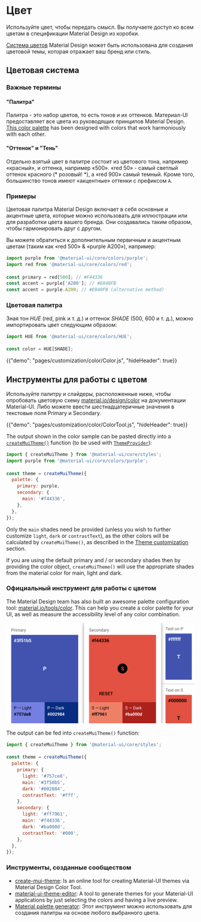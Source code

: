 # Цвет

<p class="description">Используйте цвет, чтобы передать смысл. Вы получаете доступ ко всем цветам в спецификации Material Design из коробки.</p>

[Система цветов](https://material.io/design/color/) Material Design может быть использована для создания цветовой темы, которая отражает ваш бренд или стиль.

## Цветовая система

### Важные термины

#### "Палитра"

Палитра - это набор цветов, то есть тонов и их оттенков. Материал-UI предоставляет все цвета из руководящих принципов Material Design. [This color palette](#color-palette) has been designed with colors that work harmoniously with each other.

#### "Оттенок" и "Тень"

Отдельно взятый цвет в палитре состоит из цветового тона, например «красный», и оттенка, например «500». «red 50» - самый светлый оттенок красного (* розовый! *), а «red 900» самый темный. Кроме того, большинство тонов имеют «акцентные» оттенки с префиксом `A`.

### Примеры

Цветовая палитра Material Design включает в себя основные и акцентные цвета, которые можно использовать для иллюстрации или для разработки цвета вашего бренда. Они создавались таким образом, чтобы гармонировать друг с другом.

Вы можете обратиться к дополнительным первичным и акцентным цветам (таким как «red 500» & «purple A200»), например:

```js
import purple from '@material-ui/core/colors/purple';
import red from '@material-ui/core/colors/red';

const primary = red[500]; // #F44336
const accent = purple['A200']; // #E040FB
const accent = purple.A200; // #E040FB (alternative method)
```

### Цветовая палитра

Зная тон *HUE* (red, pink и т. д.) и оттенок *SHADE* (500, 600 и т. д.), можно импортировать цвет следующим образом:

```jsx
import HUE from '@material-ui/core/colors/HUE';

const color = HUE[SHADE];
```

{{"demo": "pages/customization/color/Color.js", "hideHeader": true}}

## Инструменты для работы с цветом

Используйте палитру и слайдеры, расположенные ниже, чтобы опробовать цветовую схему [material.io/design/color](https://material.io/design/color/) на документации Material-UI. Либо можете ввести шестнадцатеричные значения в текстовые поля Primary и Secondary.

{{"demo": "pages/customization/color/ColorTool.js", "hideHeader": true}}

The output shown in the color sample can be pasted directly into a [`createMuiTheme()`](/customization/theming/#createmuitheme-options-theme) function (to be used with [`ThemeProvider`](/customization/theming/#theme-provider)):

```jsx
import { createMuiTheme } from '@material-ui/core/styles';
import purple from '@material-ui/core/colors/purple';

const theme = createMuiTheme({
  palette: {
    primary: purple,
    secondary: {
      main: '#f44336',
    },
  },
});
```

Only the `main` shades need be provided (unless you wish to further customize `light`, `dark` or `contrastText`), as the other colors will be calculated by `createMuiTheme()`, as described in the [Theme customization](/customization/palette/) section.

If you are using the default primary and / or secondary shades then by providing the color object, `createMuiTheme()` will use the appropriate shades from the material color for main, light and dark.

### Официальный инструмент для работы с цветом

The Material Design team has also built an awesome palette configuration tool: [material.io/tools/color](https://material.io/tools/color/). This can help you create a color palette for your UI, as well as measure the accessibility level of any color combination.

<a href="https://material.io/tools/color/#!/?view.left=0&view.right=0&primary.color=3F51B5&secondary.color=F44336" target="_blank" rel="noopener nofollow">
  <img src="/static/images/color/colorTool.png" alt="Официальный инструмент для работы с цветом" style="width: 574px" />
</a>

The output can be fed into `createMuiTheme()` function:

```jsx
import { createMuiTheme } from '@material-ui/core/styles';

const theme = createMuiTheme({
  palette: {
    primary: {
      light: '#757ce8',
      main: '#3f50b5',
      dark: '#002884',
      contrastText: '#fff',
    },
    secondary: {
      light: '#ff7961',
      main: '#f44336',
      dark: '#ba000d',
      contrastText: '#000',
    },
  },
});
```

### Инструменты, созданные сообществом

- [create-mui-theme](https://react-theming.github.io/create-mui-theme/): Is an online tool for creating Material-UI themes via Material Design Color Tool.
- [material-ui-theme-editor](https://in-your-saas.github.io/material-ui-theme-editor/): A tool to generate themes for your Material-UI applications by just selecting the colors and having a live preview.
- [Material palette generator](https://material.io/inline-tools/color/): Этот инструмент можно использовать для создания палитры на основе любого выбранного цвета.